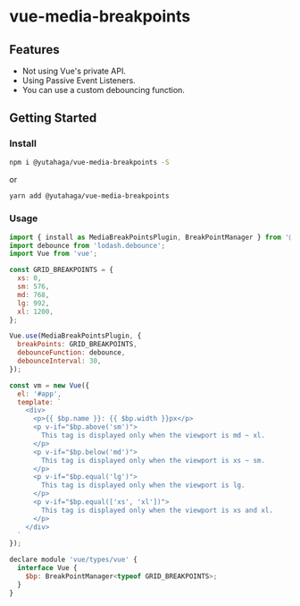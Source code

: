 # vue-media-breakpoints

## Features

* Not using Vue's private API.
* Using Passive Event Listeners.
* You can use a custom debouncing function.

## Getting Started

### Install

```sh
npm i @yutahaga/vue-media-breakpoints -S
```

or

```sh
yarn add @yutahaga/vue-media-breakpoints
```

### Usage

```js
import { install as MediaBreakPointsPlugin, BreakPointManager } from '@yutahaga/vue-media-breakpoints';
import debounce from 'lodash.debounce';
import Vue from 'vue';

const GRID_BREAKPOINTS = {
  xs: 0,
  sm: 576,
  md: 768,
  lg: 992,
  xl: 1200,
};

Vue.use(MediaBreakPointsPlugin, {
  breakPoints: GRID_BREAKPOINTS,
  debounceFunction: debounce,
  debounceInterval: 30,
});

const vm = new Vue({
  el: '#app',
  template: `
    <div>
      <p>{{ $bp.name }}: {{ $bp.width }}px</p>
      <p v-if="$bp.above('sm')">
        This tag is displayed only when the viewport is md ~ xl.
      </p>
      <p v-if="$bp.below('md')">
        This tag is displayed only when the viewport is xs ~ sm.
      </p>
      <p v-if="$bp.equal('lg')">
        This tag is displayed only when the viewport is lg.
      </p>
      <p v-if="$bp.equal(['xs', 'xl'])">
        This tag is displayed only when the viewport is xs and xl.
      </p>
    </div>
  `
});

declare module 'vue/types/vue' {
  interface Vue {
    $bp: BreakPointManager<typeof GRID_BREAKPOINTS>;
  }
}
```
